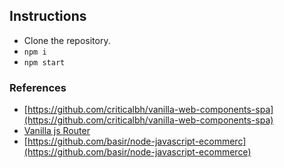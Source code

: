 ## Instructions

- Clone the repository.
- `npm i`
- `npm start`

### References

- [https://github.com/criticalbh/vanilla-web-components-spa](https://github.com/criticalbh/vanilla-web-components-spa)
- [Vanilla js Router](https://github.com/krasimir/navigo)
- [https://github.com/basir/node-javascript-ecommerc](https://github.com/basir/node-javascript-ecommerce)
